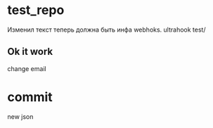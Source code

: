 # test_repo
Изменил текст теперь должна быть инфа webhoks.
ultrahook test/
## Ok it work
change email 
# commit 
new json 
